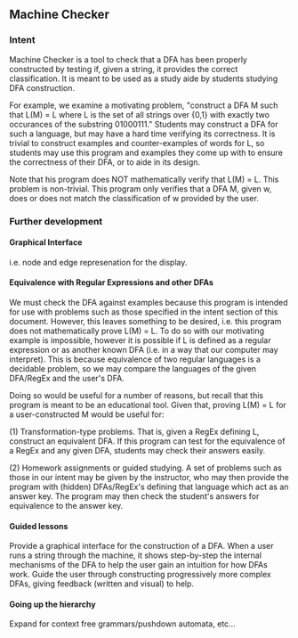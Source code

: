 ## Machine Checker

### Intent

Machine Checker is a tool to check that a DFA has been properly 
constructed by testing if, given a string, it provides the correct 
classification. It is meant to be used as a study aide by students 
studying DFA construction.

For example, we examine a motivating problem, "construct a DFA M such 
that L(M) = L where L is the set of all strings over {0,1} with exactly 
two occurances of the substring 01000111." Students may construct a DFA 
for such a language, but may have a hard time verifying its correctness. 
It is trivial to construct examples and counter-examples of words for L, 
so students may use this program and examples they come up with to 
ensure the correctness of their DFA, or to aide in its design. 

Note that his program does NOT mathematically verify that L(M) = L. This 
problem is non-trivial. This program only verifies that a DFA M, given 
w, does or does not match the classification of w provided by the user. 

### Further development

#### Graphical Interface

i.e. node and edge represenation for the display.

#### Equivalence with Regular Expressions and other DFAs 

We must check the DFA against examples because this program is intended 
for use with problems such as those specified in the intent section of 
this document. However, this leaves something to be desired, i.e. this 
program does not mathematically prove L(M) = L. To do so with our 
motivating example is impossible, however it is possible if L is defined 
as a regular expression or as another known DFA (i.e. in a 
way that our computer may interpret). This is because equivalence of 
two regular languages is a decidable problem, so we may compare the 
languages of the given DFA/RegEx and the user's DFA. 

Doing so would be useful for a number of reasons, but recall that this 
program is meant to be an educational tool. Given that, proving L(M) = L 
for a user-constructed M would be useful for:

(1) Transformation-type problems. That is, given a RegEx defining L, 
construct an equivalent DFA. If this program can test for the 
equivalence of a RegEx and any given DFA, students may check their 
answers easily.

(2) Homework assignments or guided studying. A set of problems such as 
those in our intent may be given by the instructor, who may then provide 
the program with (hidden) DFAs/RegEx's defining that language which act 
as an answer key. The program may then check the student's answers for 
equivalence to the answer key. 

#### Guided lessons

Provide a graphical interface for the construction of a DFA. When a user 
runs a string through the machine, it shows step-by-step the internal 
mechanisms of the DFA to help the user gain an intuition for how DFAs 
work. Guide the user through constructing progressively 
more complex DFAs, giving feedback (written and visual) to help. 


#### Going up the hierarchy

Expand for context free grammars/pushdown automata, etc...

